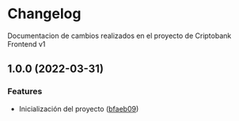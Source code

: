 # Changelog

Documentacion de cambios realizados en el proyecto de Criptobank Frontend v1

## 1.0.0 (2022-03-31)


### Features
* Inicialización del proyecto ([bfaeb09](https://bitbucket.org/gruporoi/criptobank-frontend-v1/commits/bfaeb0968b7989f360709a34cd004efc37659118))

